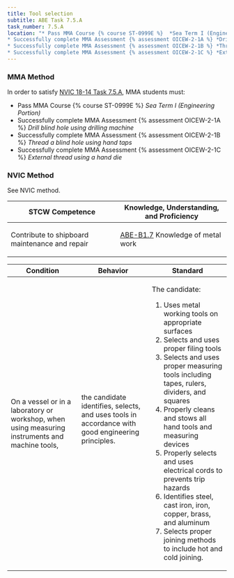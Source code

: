 ```yaml
---
title: Tool selection
subtitle: ABE Task 7.5.A 
task_number: 7.5.A
location: "* Pass MMA Course {% course ST-0999E %}  *Sea Term I (Engineering Portion)*
* Successfully complete MMA Assessment {% assessment OICEW-2-1A %} *Drill blind hole using drilling machine*
* Successfully complete MMA Assessment {% assessment OICEW-2-1B %} *Thread a blind hole using hand taps*
* Successfully complete MMA Assessment {% assessment OICEW-2-1C %} *External thread using a hand die*" 
---
```



### MMA Method

In order to satisfy  [NVIC 18-14  Task  7.5.A]({{site.baseurl}}/assets/images/nvic-18-14.pdf), MMA students must:

* Pass MMA Course {% course ST-0999E %}  *Sea Term I (Engineering Portion)*
* Successfully complete MMA Assessment {% assessment OICEW-2-1A %} *Drill blind hole using drilling machine*
* Successfully complete MMA Assessment {% assessment OICEW-2-1B %} *Thread a blind hole using hand taps*
* Successfully complete MMA Assessment {% assessment OICEW-2-1C %} *External thread using a hand die*


### NVIC Method

<a onclick="togglevisibility('nvic_methods')" >See NVIC method.</a>

<div id='nvic_methods' class='hide'>

<table>
<thead>
<tr>
<th class='forty'> STCW Competence </th>
<th class='sixty'> Knowledge, Understanding, and Proficiency </th>
</tr>
</thead>




<tbody>
<tr><td markdown='1'>

Contribute to shipboard maintenance and repair

</td><td markdown='1'>

[ABE-B1.7]({{site.baseurl}}/tables/35.html#ABE-B1.7) Knowledge of metal work

</td></tr>


</tbody>
</table>


<table>
<thead>
<tr><th class='twenty'>  Condition </th><th class='twenty'> Behavior </th><th  class='sixty'>Standard </th></tr>
</thead>
<tbody >



<tr><td markdown='1'>

On a vessel or in a laboratory or workshop, when using measuring instruments and machine tools,

</td><td markdown='1'>

the candidate identifies, selects, and uses tools in accordance with good engineering principles.

<br>

<div class="tooltip">
<span class="tooltiptext">
</span>
</div>


</td><td markdown='1'>

The candidate: 

1. Uses metal working tools on appropriate surfaces
2. Selects and uses proper filing tools
3. Selects and uses proper measuring tools including tapes, rulers, dividers, and squares
4. Properly cleans and stows all hand tools and measuring devices
5. Properly selects and uses electrical cords to prevents trip hazards
6. Identifies steel, cast iron, iron, copper, brass, and aluminum
7. Selects proper joining methods to include hot and cold joining. 

</td></tr>
</tbody>
</table>
</div>
